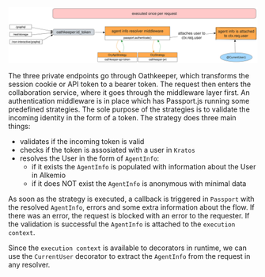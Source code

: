 ![](./authentcation_flow.svg)

The three private endpoints go through Oathkeeper, which transforms the session cookie or API token to a bearer token.
The request then enters the collaboration service, where it goes through the middleware layer first. An authentication middleware is in place which has Passport.js running some predefined strategies. The sole purpose of the strategies is to validate the incoming identity in the form of a token.
The strategy does three main things:
- validates if the incoming token is valid
- checks if the token is assosiated with a user in `Kratos`
- resolves the User in the form of `AgentInfo`:
  - if it exists the `AgentInfo` is populated with information about the User in Alkemio
  - if it does NOT exist the `AgentInfo` is anonymous with minimal data

As soon as the strategy is executed, a callback is triggered in `Passport` with the resolved `AgentInfo`, errors and some extra information about the flow.
If there was an error, the request is blocked with an error to the requester.
If the validation is successful the `AgentInfo` is attached to the `execution context`.

Since the `execution context` is available to decorators in runtime, we can use the `CurrentUser` decorator to extract the `AgentInfo` from the request in any resolver.

